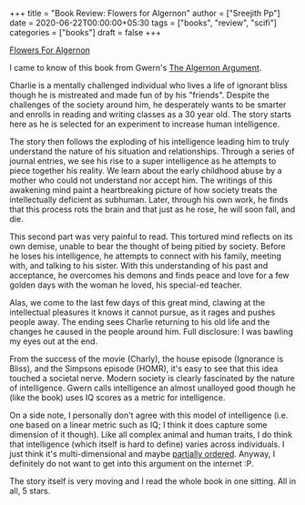 +++
title = "Book Review: Flowers for Algernon"
author = ["Sreejith Pp"]
date = 2020-06-22T00:00:00+05:30
tags = ["books", "review", "scifi"]
categories = ["books"]
draft = false
+++

[Flowers For Algernon](https://www.goodreads.com/book/show/36576608-flowers-for-algernon)

I came to know of this book from Gwern's [The Algernon Argument](https://www.gwern.net/Drug-heuristics).

Charlie is a mentally challenged individual who lives a life of ignorant bliss though he is mistreated and made fun of by his "friends". Despite the challenges of the society around him, he desperately wants to be smarter and enrolls in reading and writing classes as a 30 year old. The story starts here as he is selected for an experiment to increase human intelligence.

The story then follows the exploding of his intelligence leading him to truly understand the nature of his situation and relationships. Through a series of journal entries, we see his rise to a super intelligence as he attempts to piece together his reality. We learn about the early childhood abuse by a mother who could not understand nor accept him. The writings of this awakening mind paint a heartbreaking picture of how society treats the intellectually deficient as subhuman. Later, through his own work, he finds that this process rots the brain and that just as he rose, he will soon fall, and die.

This second part was very painful to read. This tortured mind reflects on its own demise, unable to bear the thought of being pitied by society. Before he loses his intelligence, he attempts to connect with his family, meeting with, and talking to his sister. With this understanding of his past and acceptance, he overcomes his demons and finds peace and love for a few golden days with the woman he loved, his special-ed teacher.

Alas, we come to the last few days of this great mind, clawing at the intellectual pleasures it knows it cannot pursue, as it rages and pushes people away. The ending sees Charlie returning to his old life and the changes he caused in the people around him. Full disclosure: I was bawling my eyes out at the end.

From the success of the movie (Charly), the house episode (Ignorance is Bliss), and the Simpsons episode (HOMR), it's easy to see that this idea touched a societal nerve. Modern society is clearly fascinated by the nature of intelligence. Gwern calls intelligence an almost unalloyed good though he (like the book) uses IQ scores as a metric for intelligence.

On a side note, I personally don't agree with this model of intelligence (i.e. one based on a linear metric such as IQ; I think it does capture some dimension of it though). Like all complex animal and human traits, I do think that intelligence (which itself is hard to define) varies across individuals. I just think it's multi-dimensional and maybe [partially ordered](https://en.wikipedia.org/wiki/Partially%5Fordered%5Fset). Anyway, I definitely do not want to get into this argument on the internet :P.

The story itself is very moving and I read the whole book in one sitting. All in all, 5 stars.
